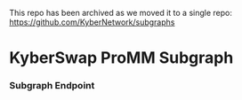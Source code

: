 This repo has been archived as we moved it to a single repo: https://github.com/KyberNetwork/subgraphs

# KyberSwap ProMM Subgraph


### Subgraph Endpoint

